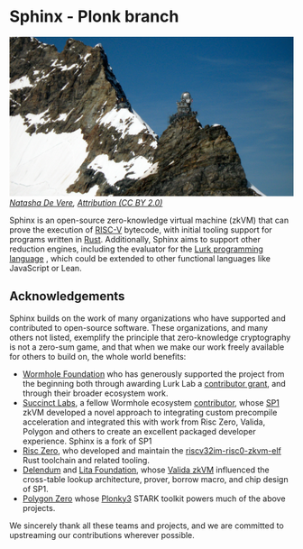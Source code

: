 # Sphinx - Plonk branch

![](./assets/sphinx.jpg)
*[Natasha De Vere](https://www.flickr.com/photos/col_and_tasha/6060947569/in/photostream/), [Attribution (CC BY 2.0)](https://creativecommons.org/licenses/by/2.0/)*

Sphinx is an open-source zero-knowledge virtual machine (zkVM) that can prove
the execution of [RISC-V](https://en.wikipedia.org/wiki/RISC-V) bytecode, with
initial tooling support for programs written in
[Rust](https://en.wikipedia.org/wiki/Rust_(programming_language)). Additionally,
Sphinx aims to support other reduction engines, including the evaluator for the
[Lurk programming language](https://www.lurk-lang.org) , which could be extended
to other functional languages like JavaScript or Lean.

## Acknowledgements

Sphinx builds on the work of many organizations who have supported and
contributed to open-source software. These organizations, and many others not
listed, exemplify the principle that zero-knowledge cryptography is not a
zero-sum game, and that when we make our work freely available for others to
build on, the whole world benefits:

- [Wormhole Foundation](https://wormhole.foundation/) who has generously
  supported the project from the beginning both through awarding Lurk Lab a [contributor
  grant](https://wormhole.foundation/blog/wormhole-foundation-awards-contributor-grant-to-lurk-lab-to-bring-trustless-transfers-to-wormhole-with-zk-proofs),
  and through their broader ecosystem work.
- [Succinct Labs](https://www.succinct.xyz), a fellow Wormhole ecosystem
  [contributor](https://wormhole.foundation/blog/wormhole-foundation-awards-contributor-grant-to-supranational-for-wormhole-zk-hardware-acceleration),
  whose [SP1](https://github.com/succinctlabs/sp1) zkVM developed a novel
  approach to integrating custom precompile acceleration and integrated this
  with work from Risc Zero, Valida, Polygon and others to create an excellent
  packaged developer experience. Sphinx is a fork of SP1
- [Risc Zero](https://www.risczero.com/), who developed and maintain the
  [riscv32im-risc0-zkvm-elf](https://doc.rust-lang.org/nightly/rustc/platform-support/riscv32im-risc0-zkvm-elf.html)
  Rust toolchain and related tooling.
- [Delendum](https://delendum.xyz/writings/2023-05-10-zkvm-design.html) and [Lita Foundation](https://www.lita.foundation/), whose [Valida
  zkVM](https://github.com/valida-xyz/valida) influenced the cross-table lookup
  architecture, prover, borrow macro, and chip design of SP1.
- [Polygon Zero](https://polygon.technology/about) whose
  [Plonky3](https://github.com/Plonky3/Plonky3) STARK toolkit powers much of the
  above projects.

We sincerely thank all these teams and projects, and we are committed to
upstreaming our contributions wherever possible.
